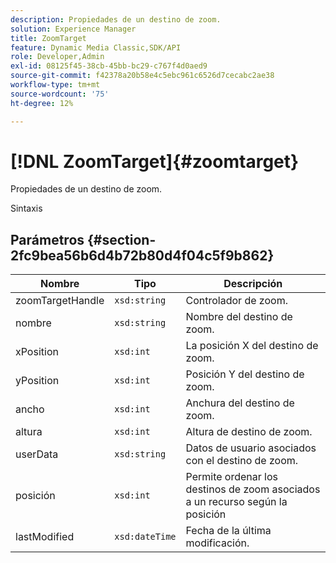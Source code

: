 ```yaml
---
description: Propiedades de un destino de zoom.
solution: Experience Manager
title: ZoomTarget
feature: Dynamic Media Classic,SDK/API
role: Developer,Admin
exl-id: 08125f45-38cb-45bb-bc29-c767f4d0aed9
source-git-commit: f42378a20b58e4c5ebc961c6526d7cecabc2ae38
workflow-type: tm+mt
source-wordcount: '75'
ht-degree: 12%

---
```


# [!DNL ZoomTarget]{#zoomtarget}

Propiedades de un destino de zoom.

Sintaxis

## Parámetros {#section-2fc9bea56b6d4b72b80d4f04c5f9b862}

| Nombre | Tipo | Descripción |
|---|---|---|
| zoomTargetHandle | `xsd:string` | Controlador de zoom. |
| nombre | `xsd:string` | Nombre del destino de zoom. |
| xPosition | `xsd:int` | La posición X del destino de zoom. |
| yPosition | `xsd:int` | Posición Y del destino de zoom. |
| ancho | `xsd:int` | Anchura del destino de zoom. |
| altura | `xsd:int` | Altura de destino de zoom. |
| userData | `xsd:string` | Datos de usuario asociados con el destino de zoom. |
| posición | `xsd:int` | Permite ordenar los destinos de zoom asociados a un recurso según la posición |
| lastModified | `xsd:dateTime` | Fecha de la última modificación. |
